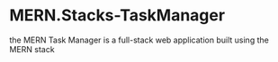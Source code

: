 # MERN.Stacks-TaskManager
the MERN Task Manager is a full-stack web application built using the MERN stack
